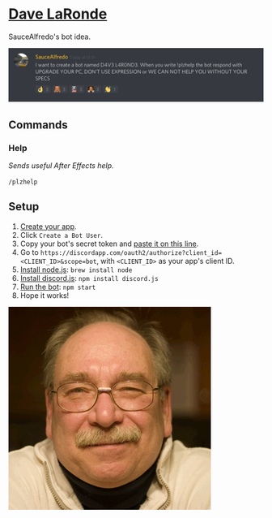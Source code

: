 # [Dave LaRonde](https://discordapp.com/oauth2/authorize?client_id=536726185259040788&scope=bot)
SauceAlfredo's bot idea.

![Idea](dave.png?raw=true)

## Commands
### Help
*Sends useful After Effects help.*

`/plzhelp`

## Setup
1. [Create your app](https://discordapp.com/developers/applications/me).
2. Click `Create a Bot User`.
3. Copy your bot's secret token and [paste it on this line](https://github.com/MysteryPancake/Dave-LaRonde/blob/master/dave.js#L8).
4. Go to `https://discordapp.com/oauth2/authorize?client_id=<CLIENT_ID>&scope=bot`, with `<CLIENT_ID>` as your app's client ID.
5. [Install node.js](https://nodejs.org/en/download): `brew install node`
6. [Install discord.js](https://github.com/hydrabolt/discord.js): `npm install discord.js`
7. [Run the bot](https://github.com/MysteryPancake/Dave-LaRonde/blob/master/dave.js): `npm start`
8. Hope it works!

![Icon](dave.jpg?raw=true)
